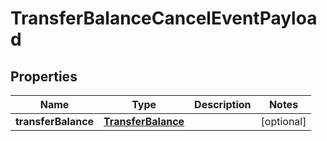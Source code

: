 # TransferBalanceCancelEventPayload

## Properties
Name | Type | Description | Notes
------------ | ------------- | ------------- | -------------
**transferBalance** | [**TransferBalance**](TransferBalance.md) |  |  [optional]
